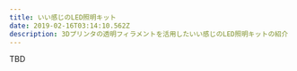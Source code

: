 ```yaml
---
title: いい感じのLED照明キット
date: 2019-02-16T03:14:10.562Z
description: 3Dプリンタの透明フィラメントを活用したいい感じのLED照明キットの紹介
---
```

TBD
